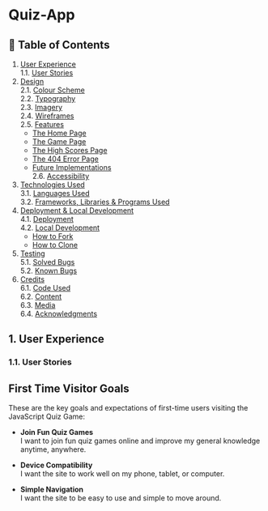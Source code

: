# Quiz-App
## 📑 Table of Contents
1. [User Experience](#user-experience)  
   1.1. [User Stories](#user-stories)  
2. [Design](#design)  
   2.1. [Colour Scheme](#colour-scheme)  
   2.2. [Typography](#typography)  
   2.3. [Imagery](#imagery)  
   2.4. [Wireframes](#wireframes)  
   2.5. [Features](#features)  
      - [The Home Page](#the-home-page)  
      - [The Game Page](#the-game-page)  
      - [The High Scores Page](#the-high-scores-page)  
      - [The 404 Error Page](#the-404-error-page)  
      - [Future Implementations](#future-implementations)  
   2.6. [Accessibility](#accessibility)  
3. [Technologies Used](#technologies-used)  
   3.1. [Languages Used](#languages-used)  
   3.2. [Frameworks, Libraries & Programs Used](#frameworks-libraries--programs-used)  
4. [Deployment & Local Development](#deployment--local-development)  
   4.1. [Deployment](#deployment)  
   4.2. [Local Development](#local-development)  
      - [How to Fork](#how-to-fork)  
      - [How to Clone](#how-to-clone)  
5. [Testing](#testing)  
   5.1. [Solved Bugs](#solved-bugs)  
   5.2. [Known Bugs](#known-bugs)  
6. [Credits](#credits)  
   6.1. [Code Used](#code-used)  
   6.2. [Content](#content)  
   6.3. [Media](#media)  
   6.4. [Acknowledgments](#acknowledgments)  

## 1. User Experience <a name="user-experience"></a>
### 1.1. User Stories <a name="user-stories"></a>
## First Time Visitor Goals

These are the key goals and expectations of first-time users visiting the JavaScript Quiz Game:

-  **Join Fun Quiz Games**  
  I want to join fun quiz games online and improve my general knowledge anytime, anywhere.

-  **Device Compatibility**  
  I want the site to work well on my phone, tablet, or computer.

-  **Simple Navigation**  
  I want the site to be easy to use and simple to move around.

